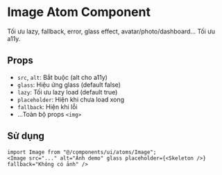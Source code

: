 # Image Atom Component

Tối ưu lazy, fallback, error, glass effect, avatar/photo/dashboard... Tối ưu a11y.

## Props

- `src`, `alt`: Bắt buộc (alt cho a11y)
- `glass`: Hiệu ứng glass (default false)
- `lazy`: Tối ưu lazy load (default true)
- `placeholder`: Hiện khi chưa load xong
- `fallback`: Hiện khi lỗi
- ...Toàn bộ props `<img>`

## Sử dụng

```tsx
import Image from "@/components/ui/atoms/Image";
<Image src="..." alt="Ảnh demo" glass placeholder={<Skeleton />} fallback="Không có ảnh" />
